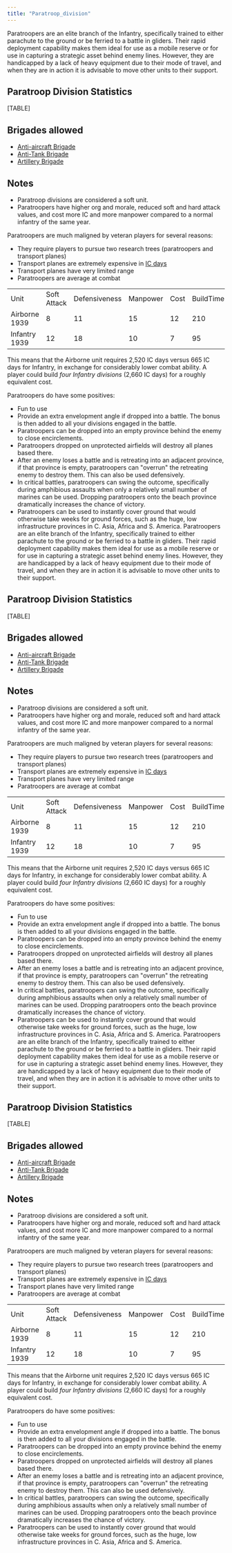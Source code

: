 ```yaml
---
title: "Paratroop_division"
---
```


Paratroopers are an elite branch of the Infantry, specifically trained
to either parachute to the ground or be ferried to a battle in gliders.
Their rapid deployment capability makes them ideal for use as a mobile
reserve or for use in capturing a strategic asset behind enemy lines.
However, they are handicapped by a lack of heavy equipment due to their
mode of travel, and when they are in action it is advisable to move
other units to their support.

##  Paratroop Division Statistics 

[TABLE]

##  Brigades allowed 

-   [Anti-aircraft
    Brigade](/Anti-aircraft_Brigade "Anti-aircraft Brigade")
-   [Anti-Tank Brigade](/Anti-Tank_Brigade "Anti-Tank Brigade")
-   [Artillery Brigade](/Artillery_Brigade "Artillery Brigade")

##  Notes 

-   Paratroop divisions are considered a soft unit.
-   Paratroopers have higher org and morale, reduced soft and hard
    attack values, and cost more IC and more manpower compared to a
    normal infantry of the same year.

Paratroopers are much maligned by veteran players for several reasons:

-   They require players to pursue two research trees (paratroopers and
    transport planes)
-   Transport planes are extremely expensive in [IC
    days](/IC_days "IC days")
-   Transport planes have very limited range
-   Paratroopers are average at combat

|               |             |               |          |      |           |
|---------------|-------------|---------------|----------|------|-----------|
| Unit          | Soft Attack | Defensiveness | Manpower | Cost | BuildTime |
| Airborne 1939 | 8           | 11            | 15       | 12   | 210       |
| Infantry 1939 | 12          | 18            | 10       | 7    | 95        |

This means that the Airborne unit requires 2,520 IC days versus 665 IC
days for Infantry, in exchange for considerably lower combat ability. A
player could build *four Infantry divisions* (2,660 IC days) for a
roughly equivalent cost.

Paratroopers do have some positives:

-   Fun to use
-   Provide an extra envelopment angle if dropped into a battle. The
    bonus is then added to all your divisions engaged in the battle.
-   Paratroopers can be dropped into an empty province behind the enemy
    to close encirclements.
-   Paratroopers dropped on unprotected airfields will destroy all
    planes based there.
-   After an enemy loses a battle and is retreating into an adjacent
    province, if that province is empty, paratroopers can "overrun" the
    retreating enemy to destroy them. This can also be used defensively.
-   In critical battles, paratroopers can swing the outcome,
    specifically during amphibious assaults when only a relatively small
    number of marines can be used. Dropping paratroopers onto the beach
    province dramatically increases the chance of victory.
-   Paratroopers can be used to instantly cover ground that would
    otherwise take weeks for ground forces, such as the huge, low
    infrastructure provinces in C. Asia, Africa and S. America.
Paratroopers are an elite branch of the Infantry, specifically trained
to either parachute to the ground or be ferried to a battle in gliders.
Their rapid deployment capability makes them ideal for use as a mobile
reserve or for use in capturing a strategic asset behind enemy lines.
However, they are handicapped by a lack of heavy equipment due to their
mode of travel, and when they are in action it is advisable to move
other units to their support.

##  Paratroop Division Statistics 

[TABLE]

##  Brigades allowed 

-   [Anti-aircraft
    Brigade](/Anti-aircraft_Brigade "Anti-aircraft Brigade")
-   [Anti-Tank Brigade](/Anti-Tank_Brigade "Anti-Tank Brigade")
-   [Artillery Brigade](/Artillery_Brigade "Artillery Brigade")

##  Notes 

-   Paratroop divisions are considered a soft unit.
-   Paratroopers have higher org and morale, reduced soft and hard
    attack values, and cost more IC and more manpower compared to a
    normal infantry of the same year.

Paratroopers are much maligned by veteran players for several reasons:

-   They require players to pursue two research trees (paratroopers and
    transport planes)
-   Transport planes are extremely expensive in [IC
    days](/IC_days "IC days")
-   Transport planes have very limited range
-   Paratroopers are average at combat

|               |             |               |          |      |           |
|---------------|-------------|---------------|----------|------|-----------|
| Unit          | Soft Attack | Defensiveness | Manpower | Cost | BuildTime |
| Airborne 1939 | 8           | 11            | 15       | 12   | 210       |
| Infantry 1939 | 12          | 18            | 10       | 7    | 95        |

This means that the Airborne unit requires 2,520 IC days versus 665 IC
days for Infantry, in exchange for considerably lower combat ability. A
player could build *four Infantry divisions* (2,660 IC days) for a
roughly equivalent cost.

Paratroopers do have some positives:

-   Fun to use
-   Provide an extra envelopment angle if dropped into a battle. The
    bonus is then added to all your divisions engaged in the battle.
-   Paratroopers can be dropped into an empty province behind the enemy
    to close encirclements.
-   Paratroopers dropped on unprotected airfields will destroy all
    planes based there.
-   After an enemy loses a battle and is retreating into an adjacent
    province, if that province is empty, paratroopers can "overrun" the
    retreating enemy to destroy them. This can also be used defensively.
-   In critical battles, paratroopers can swing the outcome,
    specifically during amphibious assaults when only a relatively small
    number of marines can be used. Dropping paratroopers onto the beach
    province dramatically increases the chance of victory.
-   Paratroopers can be used to instantly cover ground that would
    otherwise take weeks for ground forces, such as the huge, low
    infrastructure provinces in C. Asia, Africa and S. America.
Paratroopers are an elite branch of the Infantry, specifically trained
to either parachute to the ground or be ferried to a battle in gliders.
Their rapid deployment capability makes them ideal for use as a mobile
reserve or for use in capturing a strategic asset behind enemy lines.
However, they are handicapped by a lack of heavy equipment due to their
mode of travel, and when they are in action it is advisable to move
other units to their support.

##  Paratroop Division Statistics 

[TABLE]

##  Brigades allowed 

-   [Anti-aircraft
    Brigade](/Anti-aircraft_Brigade "Anti-aircraft Brigade")
-   [Anti-Tank Brigade](/Anti-Tank_Brigade "Anti-Tank Brigade")
-   [Artillery Brigade](/Artillery_Brigade "Artillery Brigade")

##  Notes 

-   Paratroop divisions are considered a soft unit.
-   Paratroopers have higher org and morale, reduced soft and hard
    attack values, and cost more IC and more manpower compared to a
    normal infantry of the same year.

Paratroopers are much maligned by veteran players for several reasons:

-   They require players to pursue two research trees (paratroopers and
    transport planes)
-   Transport planes are extremely expensive in [IC
    days](/IC_days "IC days")
-   Transport planes have very limited range
-   Paratroopers are average at combat

|               |             |               |          |      |           |
|---------------|-------------|---------------|----------|------|-----------|
| Unit          | Soft Attack | Defensiveness | Manpower | Cost | BuildTime |
| Airborne 1939 | 8           | 11            | 15       | 12   | 210       |
| Infantry 1939 | 12          | 18            | 10       | 7    | 95        |

This means that the Airborne unit requires 2,520 IC days versus 665 IC
days for Infantry, in exchange for considerably lower combat ability. A
player could build *four Infantry divisions* (2,660 IC days) for a
roughly equivalent cost.

Paratroopers do have some positives:

-   Fun to use
-   Provide an extra envelopment angle if dropped into a battle. The
    bonus is then added to all your divisions engaged in the battle.
-   Paratroopers can be dropped into an empty province behind the enemy
    to close encirclements.
-   Paratroopers dropped on unprotected airfields will destroy all
    planes based there.
-   After an enemy loses a battle and is retreating into an adjacent
    province, if that province is empty, paratroopers can "overrun" the
    retreating enemy to destroy them. This can also be used defensively.
-   In critical battles, paratroopers can swing the outcome,
    specifically during amphibious assaults when only a relatively small
    number of marines can be used. Dropping paratroopers onto the beach
    province dramatically increases the chance of victory.
-   Paratroopers can be used to instantly cover ground that would
    otherwise take weeks for ground forces, such as the huge, low
    infrastructure provinces in C. Asia, Africa and S. America.
